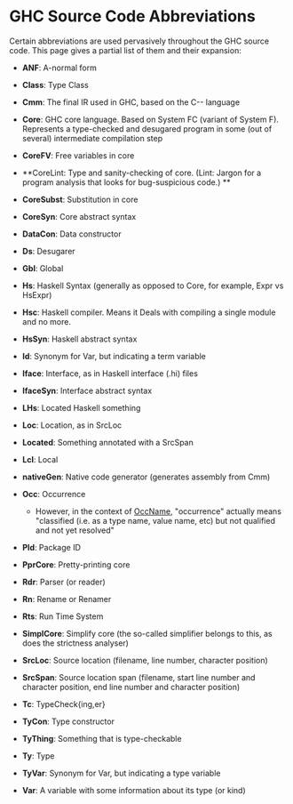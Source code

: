 # GHC Source Code Abbreviations



Certain abbreviations are used pervasively throughout the GHC source code. This page gives a partial list of them and their expansion:


- **ANF**: A-normal form

- **Class**: Type Class

- **Cmm**: The final IR used in GHC, based on the C-- language

- **Core**: GHC core language. Based on System FC (variant of System F). Represents a type-checked and desugared program in some (out of several) intermediate compilation step

- **CoreFV**: Free variables in core

- **CoreLint: Type and sanity-checking of core. (Lint: Jargon for a program analysis that looks for bug-suspicious code.)
  **

- **CoreSubst**: Substitution in core

- **CoreSyn**: Core abstract syntax

- **DataCon**: Data constructor

- **Ds**: Desugarer

- **Gbl**: Global

- **Hs**: Haskell Syntax (generally as opposed to Core, for example, Expr vs HsExpr)

- **Hsc**: Haskell compiler. Means it Deals with compiling a single module and no more.

- **HsSyn**: Haskell abstract syntax

- **Id**: Synonym for Var, but indicating a term variable

- **Iface**: Interface, as in Haskell interface (.hi) files

- **IfaceSyn**: Interface abstract syntax

- **LHs**: Located Haskell something

- **Loc**: Location, as in SrcLoc

- **Located**: Something annotated with a SrcSpan

- **Lcl**: Local

- **nativeGen**: Native code generator (generates assembly from Cmm)

- **Occ**: Occurrence

  - However, in the context of [
    OccName](http://hackage.haskell.org/trac/ghc/wiki/Commentary/Compiler/RdrNameType#TheOccNametype), "occurrence" actually means "classified (i.e. as a type name, value name, etc) but not qualified and not yet resolved"

- **PId**: Package ID

- **PprCore**: Pretty-printing core

- **Rdr**: Parser (or reader)

- **Rn**: Rename or Renamer

- **Rts**: Run Time System

- **SimplCore**: Simplify core (the so-called simplifier belongs to this, as does the strictness analyser)

- **SrcLoc**: Source location (filename, line number, character position)

- **SrcSpan**: Source location span (filename, start line number and character position, end line number and character position)

- **Tc**: TypeCheck{ing,er}

- **TyCon**: Type constructor

- **TyThing**: Something that is type-checkable

- **Ty**: Type

- **TyVar**: Synonym for Var, but indicating a type variable

- **Var**: A variable with some information about its type (or kind)
